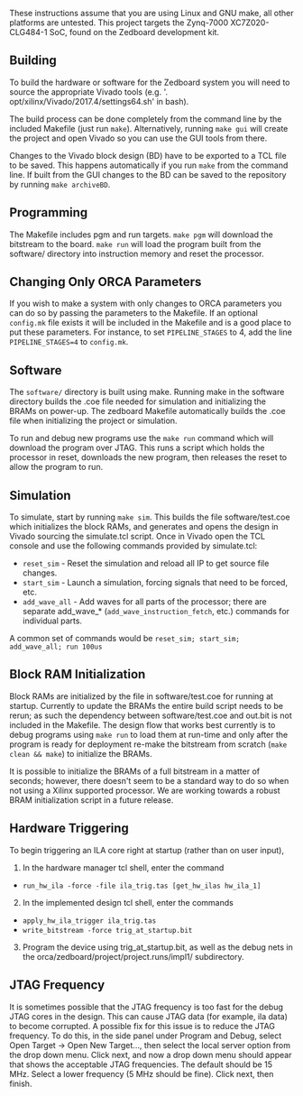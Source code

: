 These instructions assume that you are using Linux and GNU make, all other
platforms are untested.  This project targets the Zynq-7000 XC7Z020-CLG484-1
SoC, found on the Zedboard development kit.


## Building

To build the hardware or software for the Zedboard system you will
need to source the appropriate Vivado tools
(e.g. '. opt/xilinx/Vivado/2017.4/settings64.sh' in bash).

The build process can be done completely from the command line by the included
Makefile (just run `make`).  Alternatively, running `make gui` will create the
project and open Vivado so you can use the GUI tools from there.

Changes to the Vivado block design (BD) have to be exported to a TCL file to be
saved.  This happens automatically if you run `make` from the command line.  If
built from the GUI changes to the BD can be saved to the repository by running
`make archiveBD`.


## Programming

The Makefile includes pgm and run targets.  `make pgm` will download the
bitstream to the board.  `make run` will load the program built from the
software/ directory into instruction memory and reset the processor.


## Changing Only ORCA Parameters

If you wish to make a system with only changes to ORCA parameters you can do so
by passing the parameters to the Makefile.  If an optional `config.mk` file
exists it will be included in the Makefile and is a good place to put these
parameters.  For instance, to set `PIPELINE_STAGES` to 4, add the line
`PIPELINE_STAGES=4` to `config.mk`.


## Software

The `software/` directory is built using make.  Running make in the software
directory builds the .coe file needed for simulation and initializing the BRAMs
on power-up.  The zedboard Makefile automatically builds the .coe file when
initializing the project or simulation.

To run and debug new programs use the `make run` command which will download the
program over JTAG.  This runs a script which holds the processor in reset,
downloads the new program, then releases the reset to allow the program to run.


## Simulation

To simulate, start by running `make sim`.  This builds the file
software/test.coe which initializes the block RAMs, and generates and opens the
design in Vivado sourcing the simulate.tcl script.  Once in Vivado open the TCL
console and use the following commands provided by simulate.tcl:

* `reset_sim` - Reset the simulation and reload all IP to get source file changes.
* `start_sim` - Launch a simulation, forcing signals that need to be forced,
  etc.
* `add_wave_all` - Add waves for all parts of the processor; there are separate
  add\_wave\_* (`add_wave_instruction_fetch`, etc.) commands for individual parts.

A common set of commands would be `reset_sim; start_sim; add_wave_all; run 100us`


## Block RAM Initialization

Block RAMs are initialized by the file in software/test.coe for running at
startup.  Currently to update the BRAMs the entire build script needs to be
rerun; as such the dependency between software/test.coe and out.bit is not
included in the Makefile.  The design flow that works best currently is to debug
programs using `make run` to load them at run-time and only after the program is
ready for deployment re-make the bitstream from scratch (`make clean && make`)
to initialize the BRAMs.

It is possible to initialize the BRAMs of a full bitstream in a matter of
seconds; however, there doesn't seem to be a standard way to do so when not
using a Xilinx supported processor.  We are working towards a robust BRAM
initialization script in a future release.


## Hardware Triggering

To begin triggering an ILA core right at startup (rather than on user input),

1) In the hardware manager tcl shell, enter the command
* `run_hw_ila -force -file ila_trig.tas [get_hw_ilas hw_ila_1]`

2) In the implemented design tcl shell, enter the commands
* `apply_hw_ila_trigger ila_trig.tas`
* `write_bitstream -force trig_at_startup.bit`

3) Program the device using trig\_at\_startup.bit, as well as the debug nets in
the orca/zedboard/project/project.runs/impl1/ subdirectory.


## JTAG Frequency

It is sometimes possible that the JTAG frequency is too fast for the debug JTAG
cores in the design.  This can cause JTAG data (for example, ila data) to become
corrupted.  A possible fix for this issue is to reduce the JTAG frequency.  To
do this, in the side panel under Program and Debug, select Open Target -> Open
New Target..., then select the local server option from the drop down menu.
Click next, and now a drop down menu should appear that shows the acceptable
JTAG frequencies.  The default should be 15 MHz.  Select a lower frequency (5
MHz should be fine).  Click next, then finish.
